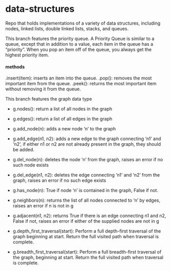 # data-structures

Repo that holds implementations of a variety of data structures, including nodes, linked lists, double linked lists, stacks, and queues.

This branch features the priority queue. A Priority Queue is similar to a queue, except that in addition to a value, each item in the queue has a “priority”. When you pop an item off of the queue, you always get the highest priority item.

#### methods
.insert(item): inserts an item into the queue.
.pop(): removes the most important item from the queue.
.peek(): returns the most important item without removing it from the queue.

This branch features the graph data type
- g.nodes(): return a list of all nodes in the graph
- g.edges(): return a list of all edges in the graph
- g.add_node(n): adds a new node ‘n’ to the graph
- g.add_edge(n1, n2): adds a new edge to the graph connecting ‘n1’ and ‘n2’, if either n1 or n2 are not already present in the graph, they should be added.
- g.del_node(n): deletes the node ‘n’ from the graph, raises an error if no such node exists
- g.del_edge(n1, n2): deletes the edge connecting ‘n1’ and ‘n2’ from the graph, raises an error if no such edge exists
- g.has_node(n): True if node ‘n’ is contained in the graph, False if not.
- g.neighbors(n): returns the list of all nodes connected to ‘n’ by edges, raises an error if n is not in g
- g.adjacent(n1, n2): returns True if there is an edge connecting n1 and n2, False if not, raises an error if either of the supplied nodes are not in g


- g.depth_first_traversal(start): Perform a full depth-first traversal of the graph beginning at start. Return the full visited path when traversal is complete.
- g.breadth_first_traversal(start): Perform a full breadth-first traversal of the graph, beginning at start. Return the full visited path when traversal is complete.
